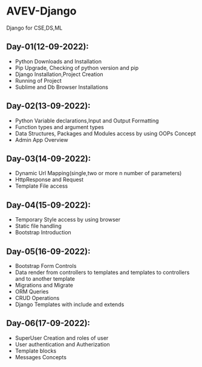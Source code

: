 # AVEV-Django
Django for CSE,DS,ML

## Day-01(12-09-2022):
  - Python Downloads and Installation
  - Pip Upgrade, Checking of python version and pip
  - Django Installation,Project Creation
  - Running of Project
  - Sublime and Db Browser Installations

## Day-02(13-09-2022):
  - Python Variable declarations,Input and Output Formatting
  - Function types and argument types
  - Data Structures, Packages and Modules access by using OOPs Concept
  - Admin App Overview

## Day-03(14-09-2022):
  - Dynamic Url Mapping(single,two or more n number of parameters)
  - HttpResponse and Request
  - Template File access

## Day-04(15-09-2022):
  - Temporary Style access by using browser
  - Static file handling
  - Bootstrap Introduction

## Day-05(16-09-2022):
  - Bootstrap Form Controls
  - Data render from controllers to templates and templates to controllers and to another template
  - Migrations and Migrate
  - ORM Queries
  - CRUD Operations
  - Django Templates with include and extends

## Day-06(17-09-2022):
  - SuperUser Creation and roles of user
  - User authentication and Autherization
  - Template blocks
  - Messages Concepts
